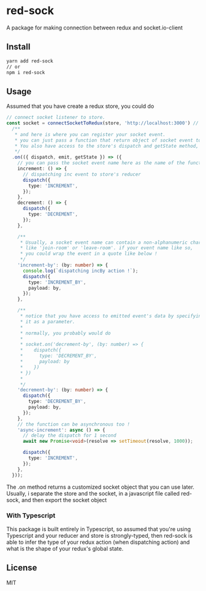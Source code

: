 # red-sock

A package for making connection between redux and socket.io-client

## Install

```sh
yarn add red-sock
// or
npm i red-sock
```

## Usage

Assumed that you have create a redux store, you could do

```ts
// connect socket listener to store.
const socket = connectSocketToRedux(store, 'http://localhost:3000') // set the server url
  /**
   * and here is where you can register your socket event.
   * you can just pass a function that return object of socket event to the "on" method.
   * You also have access to the store's dispatch and getState method, and the actual socket's emit method
   */
  .on(({ dispatch, emit, getState }) => ({
    // you can pass the socket event name here as the name of the function
    increment: () => {
      // dispatching inc event to store's reducer
      dispatch({
        type: 'INCREMENT',
      });
    },
    decrement: () => {
      dispatch({
        type: 'DECREMENT',
      });
    },

    /**
     * Usually, a socket event name can contain a non-alphanumeric character,
     * like 'join-room' or 'leave-room'. if your event name like so,
     * you could wrap the event in a quote like below !
     */
    'increment-by': (by: number) => {
      console.log(`dispatching incBy action !`);
      dispatch({
        type: 'INCREMENT_BY',
        payload: by,
      });
    },

    /**
     * notice that you have access to emitted event's data by specifying
     * it as a parameter.
     *
     * normally, you probably would do
     *
     * socket.on('decrement-by', (by: number) => {
     *    dispatch({
     *      type: 'DECREMENT_BY',
     *      payload: by
     *    })
     * })
     *
     */
    'decrement-by': (by: number) => {
      dispatch({
        type: 'DECREMENT_BY',
        payload: by,
      });
    },
    // the function can be asynchronous too !
    'async-increment': async () => {
      // delay the dispatch for 1 second
      await new Promise<void>(resolve => setTimeout(resolve, 1000));

      dispatch({
        type: 'INCREMENT',
      });
    },
  }));
```

The .on method returns a customized socket object that you can use later.
Usually, i separate the store and the socket, in a javascript file called red-sock, and then export the socket object

### <b>With Typescript</b>

This package is built entirely in Typescript, so assumed that you're using Typescript and your reducer and store is strongly-typed, then red-sock is able to infer the type of your redux action (when dispatching action) and what is the shape of your redux's global state.

## License

MIT
